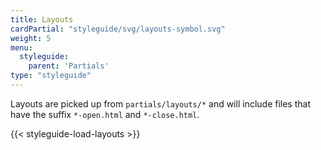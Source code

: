 ```yaml
---
title: Layouts
cardPartial: "styleguide/svg/layouts-symbol.svg"
weight: 5
menu: 
  styleguide:
    parent: 'Partials'
type: "styleguide"
---
```


Layouts are picked up from `partials/layouts/*` and will include files that have the suffix `*-open.html` and `*-close.html`.

{{< styleguide-load-layouts >}}